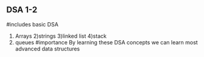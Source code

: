 ## DSA 1-2
#includes basic DSA 
1) Arrays
2)strings
3)linked list
4)stack
5) queues
#importance
By learning these DSA concepts we can learn most advanced data structures
